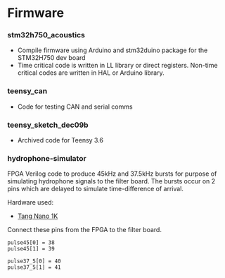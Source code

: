 # Firmware

### stm32h750_acoustics

- Compile firmware using Arduino and stm32duino package for the STM32H750 dev board
- Time critical code is written in LL library or direct registers. Non-time critical codes are written in HAL or Arduino library.

### teensy_can

- Code for testing CAN and serial comms

### teensy_sketch_dec09b

- Archived code for Teensy 3.6 

### hydrophone-simulator

FPGA Verilog code to produce 45kHz and 37.5kHz bursts for purpose of simulating hydrophone signals to the filter board. The bursts occur on 2 pins which are delayed to simulate time-difference of arrival.

Hardware used:
- [Tang Nano 1K](https://wiki.sipeed.com/hardware/en/tang/Tang-Nano-1K/Nano-1k.html)

Connect these pins from the FPGA to the filter board.

    pulse45[0] = 38
    pulse45[1] = 39

    pulse37_5[0] = 40
    pulse37_5[1] = 41



